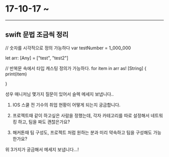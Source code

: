 # 17-10-17 ~ 

---

## swift 문법 조금씩 정리


// 숫자를 시각적으로 정의 가능하다 
var testNumber = 1_000_000



let arr: [Any] = ["test", "test2"]

// 반복문 속에서 타입 캐스팅 정의가 가능하다.
for item in arr as! [String] {
    print(item)

}


성우 매니저님 몇가지 질문이 있어서 슬렉 메세지 보냅니다..

1. IOS 스쿨 전 기수의 취업 현황이 어떻게 되는지 궁금합니다. 


2. 프로젝트때 같이 하고싶은 사람을 정했는데, 각자 카테고리를 따로 설정해서 네트워킹 하고, 팀을 짜도 괜찮은가요?

3. 해커톤때 팀 구성도, 프로젝트 처럼 원하는 분과 미리 약속하고 팀을 구성해도 가능한가요?

위 3가지가 궁금해서 메세지 보냅니다...!